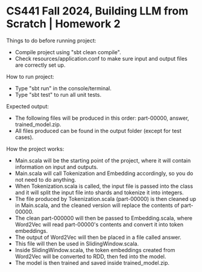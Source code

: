 <h1>CS441 Fall 2024, Building LLM from Scratch | Homework 2</h1>

Things to do before running project:
- Compile project using "sbt clean compile".
- Check resources/application.conf to make sure input and output files are correctly set up.

How to run project:
- Type "sbt run" in the console/terminal.
- Type "sbt test" to run all unit tests.

Expected output:
- The following files will be produced in this order: part-00000, answer, trained_model.zip.
- All files produced can be found in the output folder (except for test cases).

How the project works:
- Main.scala will be the starting point of the project, where it will contain information on input and outputs.
- Main.scala will call Tokenization and Embedding accordingly, so you do not need to do anything.
- When Tokenization.scala is called, the input file is passed into the class and it will split the input file into shards and tokenize it into integers.
- The file produced by Tokenization.scala (part-00000) is then cleaned up in Main.scala, and the cleaned version will replace the contents of part-00000.
- The clean part-000000 will then be passed to Embedding.scala, where Word2Vec will read part-00000's contents and convert it into token embeddings.
- The output of Word2Vec will then be placed in a file called answer.
- This file will then be used in SlidingWindow.scala.
- Inside SlidingWindow.scala, the token embeddings created from Word2Vec will be converted to RDD, then fed into the model.
- The model is then trained and saved inside trained_model.zip.

